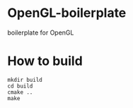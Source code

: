 # OpenGL-boilerplate
boilerplate for OpenGL

# How to build
```console
mkdir build
cd build
cmake ..
make
```
